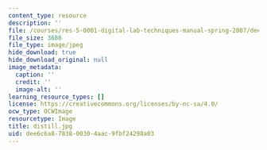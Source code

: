 ```yaml
---
content_type: resource
description: ''
file: /courses/res-5-0001-digital-lab-techniques-manual-spring-2007/dee6c6a8783800304aac9fbf24298a03_distill.jpg
file_size: 3688
file_type: image/jpeg
hide_download: true
hide_download_original: null
image_metadata:
  caption: ''
  credit: ''
  image-alt: ''
learning_resource_types: []
license: https://creativecommons.org/licenses/by-nc-sa/4.0/
ocw_type: OCWImage
resourcetype: Image
title: distill.jpg
uid: dee6c6a8-7838-0030-4aac-9fbf24298a03
---
```

